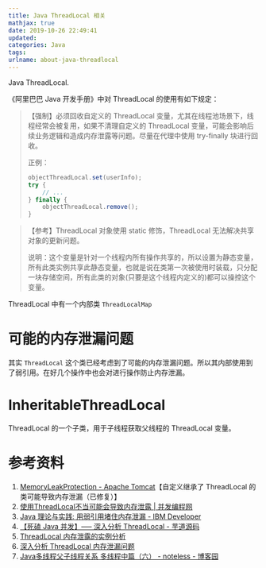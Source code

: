 ```yaml
---
title: Java ThreadLocal 相关
mathjax: true
date: 2019-10-26 22:49:41
updated:
categories: Java
tags:
urlname: about-java-threadlocal
---
```


Java ThreadLocal.

<!-- more -->

《阿里巴巴 Java 开发手册》中对 ThreadLocal 的使用有如下规定：

> 【强制】必须回收自定义的 ThreadLocal 变量，尤其在线程池场景下，线程经常会被复用，如果不清理自定义的 ThreadLocal 变量，可能会影响后续业务逻辑和造成内存泄露等问题。尽量在代理中使用 try-finally 块进行回收。
>
> 正例：
>
> ```java
> objectThreadLocal.set(userInfo);
> try {
>     // ...
> } finally {
>     objectThreadLocal.remove();
> }
> ```



> 【参考】ThreadLocal 对象使用 static 修饰，ThreadLocal 无法解决共享对象的更新问题。
>
> 说明：这个变量是针对一个线程内所有操作共享的，所以设置为静态变量，所有此类实例共享此静态变量，也就是说在类第一次被使用时装载，只分配一块存储空间，所有此类的对象(只要是这个线程内定义的)都可以操控这个变量。



ThreadLocal 中有一个内部类 `ThreadLocalMap`



# 可能的内存泄漏问题

其实 `ThreadLocal` 这个类已经考虑到了可能的内存泄漏问题。所以其内部使用到了弱引用。在好几个操作中也会对进行操作防止内存泄漏。



# InheritableThreadLocal

ThreadLocal 的一个子类，用于子线程获取父线程的 ThreadLocal 变量。







# 参考资料

1. [MemoryLeakProtection - Apache Tomcat](https://cwiki.apache.org/confluence/display/tomcat/MemoryLeakProtection#MemoryLeakProtection-customThreadLocal)【自定义继承了 ThreadLocal 的类可能导致内存泄漏（已修复）】
2. [使用ThreadLocal不当可能会导致内存泄露 | 并发编程网](http://ifeve.com/%E4%BD%BF%E7%94%A8threadlocal%E4%B8%8D%E5%BD%93%E5%8F%AF%E8%83%BD%E4%BC%9A%E5%AF%BC%E8%87%B4%E5%86%85%E5%AD%98%E6%B3%84%E9%9C%B2/)
3. [Java 理论与实践: 用弱引用堵住内存泄漏 - IBM Developer](https://www.ibm.com/developerworks/cn/java/j-jtp11225/index.html)
4. [【死磕 Java 并发】—– 深入分析 ThreadLocal - 芋道源码](http://www.iocoder.cn/JUC/sike/ThreadLocal/)
5. [ThreadLocal 内存泄露的实例分析](https://blog.xiaohansong.com/ThreadLocal-leak-analyze.html)
6. [深入分析 ThreadLocal 内存泄漏问题](https://blog.xiaohansong.com/ThreadLocal-memory-leak.html)
7. [Java多线程父子线程关系 多线程中篇（六） - noteless - 博客园](https://www.cnblogs.com/noteless/p/10371174.html)
